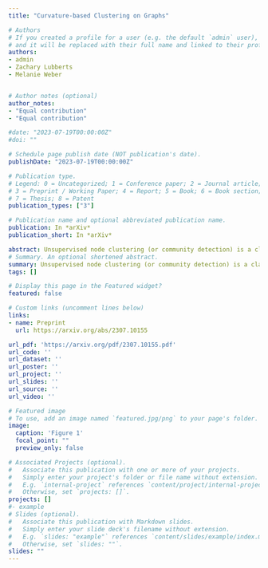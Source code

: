 ```yaml
---
title: "Curvature-based Clustering on Graphs"

# Authors
# If you created a profile for a user (e.g. the default `admin` user), write the username (folder name) here 
# and it will be replaced with their full name and linked to their profile.
authors:
- admin
- Zachary Lubberts
- Melanie Weber


# Author notes (optional)
author_notes:
- "Equal contribution"
- "Equal contribution"

#date: "2023-07-19T00:00:00Z"
#doi: ""

# Schedule page publish date (NOT publication's date).
publishDate: "2023-07-19T00:00:00Z"

# Publication type.
# Legend: 0 = Uncategorized; 1 = Conference paper; 2 = Journal article;
# 3 = Preprint / Working Paper; 4 = Report; 5 = Book; 6 = Book section;
# 7 = Thesis; 8 = Patent
publication_types: ["3"]

# Publication name and optional abbreviated publication name.
publication: In *arXiv*
publication_short: In *arXiv*

abstract: Unsupervised node clustering (or community detection) is a classical graph learning task. In this paper, we study algorithms, which exploit the geometry of the graph to identify densely connected substructures, which form clusters or communities. Our method implements discrete Ricci curvatures and their associated geometric flows, under which the edge weights of the graph evolve to reveal its community structure. We consider several discrete curvature notions and analyze the utility of the resulting algorithms. In contrast to prior literature, we study not only single-membership community detection, where each node belongs to exactly one community, but also mixed-membership community detection, where communities may overlap. For the latter, we argue that it is beneficial to perform community detection on the line graph, i.e., the graph’s dual. We provide both theoretical and empirical evidence for the utility of our curvature-based clustering algorithms. In addition, we give several results on the relationship between the curvature of a graph and that of its dual, which enable the efficient implementation of our proposed mixed-membership community detection approach and which may be of independent interest for curvature-based network analysis.
# Summary. An optional shortened abstract.
summary: Unsupervised node clustering (or community detection) is a classical graph learning task. In this paper, we study algorithms, which exploit the geometry of the graph to identify densely connected substructures, which form clusters or communities. Our method implements discrete Ricci curvatures and their associated geometric flows, under which the edge weights of the graph evolve to reveal its community structure. We consider several discrete curvature notions and analyze the utility of the resulting algorithms. In contrast to prior literature, we study not only single-membership community detection, where each node belongs to exactly one community, but also mixed-membership community detection, where communities may overlap. For the latter, we argue that it is beneficial to perform community detection on the line graph, i.e., the graph’s dual. We provide both theoretical and empirical evidence for the utility of our curvature-based clustering algorithms. In addition, we give several results on the relationship between the curvature of a graph and that of its dual, which enable the efficient implementation of our proposed mixed-membership community detection approach and which may be of independent interest for curvature-based network analysis.
tags: []

# Display this page in the Featured widget?
featured: false

# Custom links (uncomment lines below)
links:
- name: Preprint
  url: https://arxiv.org/abs/2307.10155

url_pdf: 'https://arxiv.org/pdf/2307.10155.pdf'
url_code: ''
url_dataset: ''
url_poster: ''
url_project: ''
url_slides: ''
url_source: ''
url_video: ''

# Featured image
# To use, add an image named `featured.jpg/png` to your page's folder. 
image:
  caption: 'Figure 1'
  focal_point: ""
  preview_only: false

# Associated Projects (optional).
#   Associate this publication with one or more of your projects.
#   Simply enter your project's folder or file name without extension.
#   E.g. `internal-project` references `content/project/internal-project/index.md`.
#   Otherwise, set `projects: []`.
projects: []
#- example
# Slides (optional).
#   Associate this publication with Markdown slides.
#   Simply enter your slide deck's filename without extension.
#   E.g. `slides: "example"` references `content/slides/example/index.md`.
#   Otherwise, set `slides: ""`.
slides: ""
---
```

